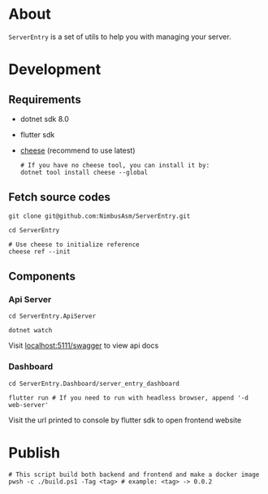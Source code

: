 # About

`ServerEntry` is a set of utils to help you with managing your server.

# Development

## Requirements

- dotnet sdk 8.0
- flutter sdk
- [cheese](https://github.com/Crequency/Cheese) (recommend to use latest)

    ```shell
    # If you have no cheese tool, you can install it by:
    dotnet tool install cheese --global
    ```

## Fetch source codes

```shell
git clone git@github.com:NimbusAsm/ServerEntry.git

cd ServerEntry

# Use cheese to initialize reference
cheese ref --init
```

## Components

### Api Server

```shell
cd ServerEntry.ApiServer

dotnet watch
```

Visit [localhost:5111/swagger](http://localhost:5111/swagger/index.html) to view api docs

### Dashboard

```shell
cd ServerEntry.Dashboard/server_entry_dashboard

flutter run # If you need to run with headless browser, append '-d web-server'
```

Visit the url printed to console by flutter sdk to open frontend website

# Publish

```shell
# This script build both backend and frontend and make a docker image
pwsh -c ./build.ps1 -Tag <tag> # example: <tag> -> 0.0.2
```
